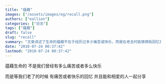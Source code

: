 ```yaml
---
title: "蕴藉"
images: ["/assets/images/og/recall.png"]
authors: ["eallion"]
categories: ["日志"]
tags: ["蕴藉"]
draft: false
slug: "recall"
summary: "文章讲述了生命的蕴藉不在于经历过多少痛苦或快乐，而是在老去时能够拥有回忆并与爱人分享。"
date: "2010-07-24 00:37:42"
lastmod: "2010-07-24 00:37:42"
---
```


蕴藉生命的
不是我们曾经有多么痛苦或者多么快乐

而是等我们老了的时候
有痛苦或者快乐的回忆
并且能和相爱的人一起分享

